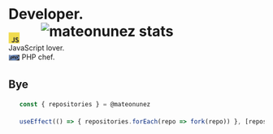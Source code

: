 # Developer. <img src="https://github-readme-stats.vercel.app/api?username=mateonunez&show_icons=true&hide_border=true&theme=dark" alt="mateonunez stats" width="440" align="right">

<div align="left">
<div>
   <img align="center" src="https://github.com/devicons/devicon/blob/master/icons/javascript/javascript-original.svg" alt="javascript" width="22"> 
   <span>JavaScript lover.</span>
</div>

<div>
   <img align="center" src="https://github.com/devicons/devicon/blob/master/icons/php/php-original.svg" alt="php" width="22"> 
   <span>PHP chef.</span>
</div>

## Bye

```javascript
   const { repositories } = @mateonunez
   
   useEffect(() => { repositories.forEach(repo => fork(repo)) }, [repositories])
```

</div>
